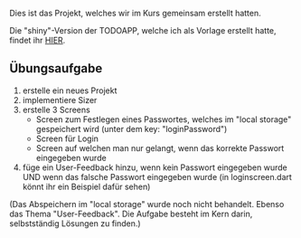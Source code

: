
Dies ist das Projekt, welches wir im Kurs gemeinsam erstellt hatten. 

Die "shiny"-Version der TODOAPP, welche ich als Vorlage erstellt hatte, findet ihr [HIER](https://github.com/innicovation21/todo_mit_hive/tree/main).


## Übungsaufgabe

1. erstelle ein neues Projekt
2. implementiere Sizer
3. erstelle 3 Screens
   - Screen zum Festlegen eines Passwortes, welches im "local storage" gespeichert wird (unter dem key: "loginPassword")
   - Screen für Login
   - Screen auf welchen man nur gelangt, wenn das korrekte Passwort eingegeben wurde
4. füge ein User-Feedback hinzu, wenn kein Passwort eingegeben wurde UND wenn das falsche Passwort eingegeben wurde (in loginscreen.dart könnt ihr ein Beispiel dafür sehen)


(Das Abspeichern im "local storage" wurde noch nicht behandelt. Ebenso das Thema "User-Feedback". Die Aufgabe besteht im Kern darin, selbstständig Lösungen zu finden.)
